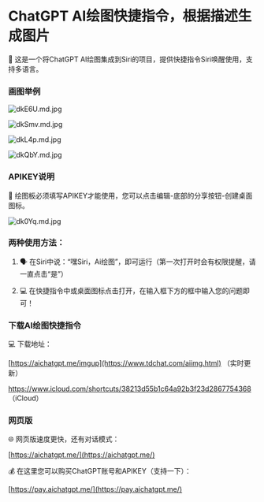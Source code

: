 # ChatGPT AI绘图快捷指令，根据描述生成图片

🎉 这是一个将ChatGPT AI绘图集成到Siri的项目，提供快捷指令Siri唤醒使用，支持多语言。

### 画图举例

![dkE6U.md.jpg](https://img-blog.csdnimg.cn/img_convert/17d3ec3d9b5d83e379eae9a14aefdda3.jpeg)

![dkSmv.md.jpg](https://img-blog.csdnimg.cn/img_convert/dad2f37b9b465b9d8f5b391c89c282dc.jpeg)

![dkL4p.md.jpg](https://img-blog.csdnimg.cn/img_convert/b9da157913a2b6e7719858019c556c6f.jpeg)

![dkQbY.md.jpg](https://img-blog.csdnimg.cn/img_convert/d1c03b3eb12fd65373ded54f7cee3d48.jpeg)

### APIKEY说明

🔑 绘图板必须填写APIKEY才能使用，您可以点击编辑-底部的分享按钮-创建桌面图标。

![dk0Yq.md.jpg](https://img-blog.csdnimg.cn/img_convert/bee85bf57ae9d24eed02673f5dc5b3d0.jpeg)

### 两种使用方法：

1. 🗣️ 在Siri中说：“嘿Siri，Ai绘图”，即可运行（第一次打开时会有权限提醒，请一直点击“是”）


2. 💻 在快捷指令中或桌面图标点击打开，在输入框下方的框中输入您的问题即可！

### 下载AI绘图快捷指令

💻 下载地址：

[https://aichatgpt.me/imgup](https://www.tdchat.com/aiimg.html) （实时更新）

https://www.icloud.com/shortcuts/38213d55b1c64a92b3f23d2867754368 （iCloud）

### 网页版

🌐 网页版速度更快，还有对话模式：

[https://aichatgpt.me/](https://aichatgpt.me/)

💰 在这里您可以购买ChatGPT账号和APIKEY（支持一下）：

[https://pay.aichatgpt.me/](https://pay.aichatgpt.me/)

